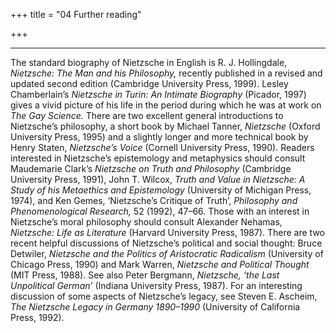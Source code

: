 +++
title = "04 Further reading"

+++

* * *







The standard biography of Nietzsche in English is R. J. Hollingdale, *Nietzsche: The Man and his Philosophy,* recently published in a revised and updated second edition \(Cambridge University Press, 1999\). Lesley Chamberlain’s *Nietzsche in Turin: An Intimate Biography* \(Picador, 1997\) gives a vivid picture of his life in the period during which he was at work on *The Gay Science.* There are two excellent general introductions to Nietzsche’s philosophy, a short book by Michael Tanner, *Nietzsche* \(Oxford University Press, 1995\) and a slightly longer and more technical book by Henry Staten, *Nietzsche’s Voice* \(Cornell University Press, 1990\). Readers interested in Nietzsche’s epistemology and metaphysics should consult Maudemarie Clark’s *Nietzsche on Truth and Philosophy* \(Cambridge University Press, 1991\), John T. Wilcox, *Truth and Value in Nietzsche: A Study of his Metaethics and Epistemology* \(University of Michigan Press, 1974\), and Ken Gemes, ‘Nietzsche’s Critique of Truth’, *Philosophy and Phenomenological Research,* 52 \(1992\), 47–66. Those with an interest in Nietzsche’s moral philosophy should consult Alexander Nehamas, *Nietzsche: Life as Literature* \(Harvard University Press, 1987\). There are two recent helpful discussions of Nietzsche’s political and social thought: Bruce Detwiler, *Nietzsche and the Politics of Aristocratic Radicalism* \(University of Chicago Press, 1990\) and Mark Warren, *Nietzsche and Political Thought* \(MIT Press, 1988\). See also Peter Bergmann, *Nietzsche, ‘the Last Unpolitical German’* \(Indiana University Press, 1987\). For an interesting discussion of some aspects of Nietzsche’s legacy, see Steven E. Ascheim, *The Nietzsche Legacy in Germany 1890–1990* \(University of California Press, 1992\).





